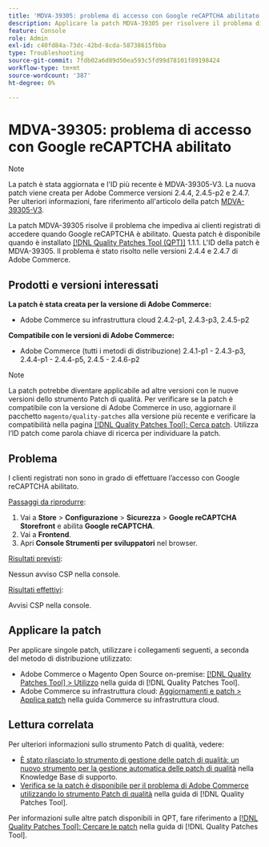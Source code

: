 ```yaml
---
title: 'MDVA-39305: problema di accesso con Google reCAPTCHA abilitato'
description: Applicare la patch MDVA-39305 per risolvere il problema di Adobe Commerce che impedisce ai clienti registrati di accedere quando Google reCAPTCHA è abilitato.
feature: Console
role: Admin
exl-id: c40fd84a-73dc-42bd-8cda-58738615fbba
type: Troubleshooting
source-git-commit: 7fdb02a6d89d50ea593c5fd99d78101f89198424
workflow-type: tm+mt
source-wordcount: '387'
ht-degree: 0%

---
```


# MDVA-39305: problema di accesso con Google reCAPTCHA abilitato

>[!NOTE]
>
>La patch è stata aggiornata e l&#39;ID più recente è MDVA-39305-V3. La nuova patch viene creata per Adobe Commerce versioni 2.4.4, 2.4.5-p2 e 2.4.7. Per ulteriori informazioni, fare riferimento all&#39;articolo della patch [MDVA-39305-V3](https://experienceleague.adobe.com/en/docs/commerce-operations/tools/quality-patches-tool/patches-available-in-qpt/v1-1-58/mdva-39305-v3-login-issue-with-enabled-google-recaptcha).

La patch MDVA-39305 risolve il problema che impediva ai clienti registrati di accedere quando Google reCAPTCHA è abilitato. Questa patch è disponibile quando è installato [[!DNL Quality Patches Tool (QPT)]](https://experienceleague.adobe.com/en/docs/commerce-operations/tools/quality-patches-tool/quality-patches-tool-to-self-serve-quality-patches) 1.1.1. L&#39;ID della patch è MDVA-39305. Il problema è stato risolto nelle versioni 2.4.4 e 2.4.7 di Adobe Commerce.

## Prodotti e versioni interessati

**La patch è stata creata per la versione di Adobe Commerce:**

* Adobe Commerce su infrastruttura cloud 2.4.2-p1, 2.4.3-p3, 2.4.5-p2

**Compatibile con le versioni di Adobe Commerce:**

* Adobe Commerce (tutti i metodi di distribuzione) 2.4.1-p1 - 2.4.3-p3, 2.4.4-p1 - 2.4.4-p5, 2.4.5 - 2.4.6-p2

>[!NOTE]
>
>La patch potrebbe diventare applicabile ad altre versioni con le nuove versioni dello strumento Patch di qualità. Per verificare se la patch è compatibile con la versione di Adobe Commerce in uso, aggiornare il pacchetto `magento/quality-patches` alla versione più recente e verificare la compatibilità nella pagina [[!DNL Quality Patches Tool]: Cerca patch](https://experienceleague.adobe.com/en/docs/commerce-operations/tools/quality-patches-tool/quality-patches-tool-to-self-serve-quality-patches). Utilizza l’ID patch come parola chiave di ricerca per individuare la patch.

## Problema

I clienti registrati non sono in grado di effettuare l’accesso con Google reCAPTCHA abilitato.

<u>Passaggi da riprodurre</u>:

1. Vai a **Store** > **Configurazione** > **Sicurezza** > **Google reCAPTCHA Storefront** e abilita **Google reCAPTCHA**.
1. Vai a **Frontend**.
1. Apri **Console Strumenti per sviluppatori** nel browser.

<u>Risultati previsti</u>:

Nessun avviso CSP nella console.

<u>Risultati effettivi</u>:

Avvisi CSP nella console.

## Applicare la patch

Per applicare singole patch, utilizzare i collegamenti seguenti, a seconda del metodo di distribuzione utilizzato:

* Adobe Commerce o Magento Open Source on-premise: [[!DNL Quality Patches Tool] > Utilizzo](/help/tools/quality-patches-tool/usage.md) nella guida di [!DNL Quality Patches Tool].
* Adobe Commerce su infrastruttura cloud: [Aggiornamenti e patch > Applica patch](https://experienceleague.adobe.com/docs/commerce-cloud-service/user-guide/develop/upgrade/apply-patches.html) nella guida Commerce su infrastruttura cloud.

## Lettura correlata

Per ulteriori informazioni sullo strumento Patch di qualità, vedere:

* [È stato rilasciato lo strumento di gestione delle patch di qualità: un nuovo strumento per la gestione automatica delle patch di qualità](https://experienceleague.adobe.com/en/docs/commerce-operations/tools/quality-patches-tool/quality-patches-tool-to-self-serve-quality-patches) nella Knowledge Base di supporto.
* [Verifica se la patch è disponibile per il problema di Adobe Commerce utilizzando lo strumento Patch di qualità](/help/tools/quality-patches-tool/patches-available-in-qpt/check-patch-for-magento-issue-with-magento-quality-patches.md) nella guida di [!DNL Quality Patches Tool].

Per informazioni sulle altre patch disponibili in QPT, fare riferimento a [[!DNL Quality Patches Tool]: Cercare le patch](https://experienceleague.adobe.com/tools/commerce-quality-patches/index.html) nella guida di [!DNL Quality Patches Tool].
